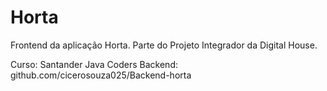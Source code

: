 # Horta

Frontend da aplicação Horta. 
Parte do Projeto Integrador da Digital House.

Curso: Santander Java Coders
Backend: github.com/cicerosouza025/Backend-horta
